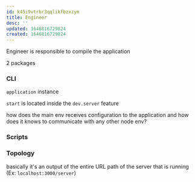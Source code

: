 ```yaml
---
id: k45i9vtrbr3qqlikfbzxzym
title: Engineer
desc: ''
updated: 1646816729824
created: 1646816729824
---
```


Engineer is responsible to compile the application

2 packages

### CLI

`application` instance 

`start` is located inside the `dev.server` feature

how does the main env receives configuration to the application and how does it knows to communicate with any other node env? 



### Scripts


### Topology

basically it's an output of the entire URL path of the server that is running (Ex: `localhost:3000/server`)

